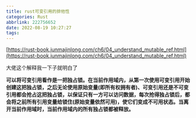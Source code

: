 ```yaml
---
title: rust可变引用的排他性
categories: Rust
abbrlink: 222756652
date: 2022-08-19 10:27:27
tags:
---
```


[https://rust-book.junmajinlong.com/ch6/04_understand_mutable_ref.html](https://rust-book.junmajinlong.com/ch6/04_understand_mutable_ref.html)

大佬这个解释我一下子就明白了

<!-- more -->

**可以将可变引用看作是一把独占锁。在当前作用域内，从第一次使用可变引用开始创建这把独占锁，之后无论使用原始变量(即所有权拥有者)、可变引用还是不可变引用都会抢占这把独占锁，以保证只有一方可以访问数据，每次抢得独占锁后，都会将之前所有引用变量给锁住(原始变量依然可用)，使它们变成不可用状态。当离开当前作用域时，当前作用域内的所有独占锁都被释放。**



